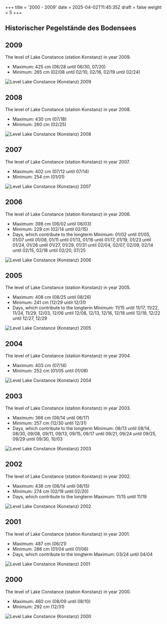 +++
title = '2000 - 2009'
date = 2025-04-02T11:45:35Z
draft = false
weight = 5
+++

## Historischer Pegelstände des Bodensees

## 2009

The level of Lake Constance (station Konstanz) in year 2009.

- Maximum: 425 cm (06/28 until 06/30, 07/20)
- Minimum: 265 cm (02/08 until 02/10, 02/16, 02/19 until 02/24)

![Level Lake Constance (Konstanz) 2009](/images/EN/graphs_historic/longterm_EN_2009.png)

## 2008

The level of Lake Constance (station Konstanz) in year 2008.

- Maximum: 430 cm (07/18)
- Minimum: 260 cm (02/25)

![Level Lake Constance (Konstanz) 2008](/images/EN/graphs_historic/longterm_EN_2008.png)

## 2007

The level of Lake Constance (station Konstanz) in year 2007.

- Maximum: 402 cm (07/12 until 07/14)
- Minimum: 254 cm (01/01)

![Level Lake Constance (Konstanz) 2007](/images/EN/graphs_historic/longterm_EN_2007.png)

## 2006

The level of Lake Constance (station Konstanz) in year 2006.

- Maximum: 398 cm (06/02 until 06/03)
- Minimum: 229 cm (02/14 until 02/15)
- Days, which contribute to the longterm Minimum: 01/02 until 01/05, 01/07 until 01/08, 01/11 until 01/13, 01/16 until 01/17, 01/19, 01/23 until 01/24, 01/26 until 01/27, 01/29, 01/31 until 02/04, 02/07, 02/09, 02/14 until 02/15, 02/18 until 02/20, 07/25

![Level Lake Constance (Konstanz) 2006](/images/EN/graphs_historic/longterm_EN_2006.png)

## 2005

The level of Lake Constance (station Konstanz) in year 2005.

- Maximum: 408 cm (08/25 until 08/26)
- Minimum: 241 cm (12/29 until 12/31)
- Days, which contribute to the longterm Minimum: 11/15 until 11/17, 11/22, 11/24, 11/29, 12/03, 12/06 until 12/08, 12/13, 12/16, 12/18 until 12/19, 12/22 until 12/27, 12/29

![Level Lake Constance (Konstanz) 2005](/images/EN/graphs_historic/longterm_EN_2005.png)

## 2004

The level of Lake Constance (station Konstanz) in year 2004.

- Maximum: 403 cm (07/14)
- Minimum: 252 cm (01/05 until 01/08)

![Level Lake Constance (Konstanz) 2004](/images/EN/graphs_historic/longterm_EN_2004.png)

## 2003

The level of Lake Constance (station Konstanz) in year 2003.

- Maximum: 366 cm (06/14 until 06/17)
- Minimum: 257 cm (12/30 until 12/31)
- Days, which contribute to the longterm Minimum: 08/13 until 08/14, 08/30, 09/08, 09/11, 09/13, 09/15, 09/17 until 09/21, 09/24 until 09/25, 09/29 until 09/30, 10/03

![Level Lake Constance (Konstanz) 2003](/images/EN/graphs_historic/longterm_EN_2003.png)

## 2002

The level of Lake Constance (station Konstanz) in year 2002.

- Maximum: 436 cm (08/14 until 08/15)
- Minimum: 274 cm (02/19 until 02/20)
- Days, which contribute to the longterm Maximum: 11/15 until 11/19

![Level Lake Constance (Konstanz) 2002](/images/EN/graphs_historic/longterm_EN_2002.png)

## 2001

The level of Lake Constance (station Konstanz) in year 2001.

- Maximum: 487 cm (06/21)
- Minimum: 286 cm (01/04 until 01/06)
- Days, which contribute to the longterm Maximum: 03/24 until 04/04

![Level Lake Constance (Konstanz) 2001](/images/EN/graphs_historic/longterm_EN_2001.png)

## 2000

The level of Lake Constance (station Konstanz) in year 2000.

- Maximum: 460 cm (08/09 until 08/10)
- Minimum: 292 cm (12/31)

![Level Lake Constance (Konstanz) 2000](/images/EN/graphs_historic/longterm_EN_2000.png)

